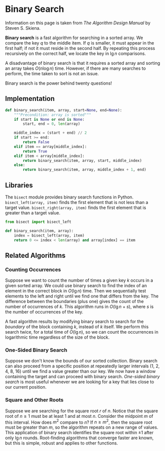 # Binary Search

Information on this page is taken from _The Algorithm Design Manual_ by Steven
S. Skiena.

**Binary search** is a fast algorithm for searching in a sorted array. We
compare the key $q$ to the middle item. If $q$ is smaller, it must appear in the
first half; if not it must reside in the second half. By repeating this process
recursively on the correct half, we locate the key in $\lg n$ comparisons.

A disadvantage of binary search is that it requires a sorted array and sorting
an array takes $O(n\log n)$ time. However, if there are many searches to
perform, the time taken to sort is not an issue.

Binary search is the power behind twenty questions!

## Implementation

```python
def binary_search(item, array, start=None, end=None):
    """Precondition: array is sorted"""
    if start is None or end is None:
        start, end = 0, len(array)

    middle_index = (start + end) // 2
    if start >= end:
        return False
    elif item == array[middle_index]:
        return True
    elif item < array[middle_index]:
        return binary_search(item, array, start, middle_index)
    else:
        return binary_search(item, array, middle_index + 1, end)
```

## Libraries

The `bisect` module provides binary search functions in Python.
`bisect_left(array, item)` finds the first element that is not less than a
target value. `bisect_right(array, item)` finds the first element that is
greater than a target value.

```python
from bisect import bisect_left

def binary_search(item, array):
    index = bisect_left(array, item)
    return 0 <= index < len(array) and array[index] == item
```

## Related Algorithms

### Counting Occurrences

Suppose we want to count the number of times a given key $k$ occurs in a given
sorted array. We could use binary search to find the index of an element in the
correct block in $O(\lg n)$ time. Then we sequentially test elements to the left
and right until we find one that differs from the key. The difference between
the boundaries (plus one) gives the count of the number of occurrences of $k$.
This algorithm runs in $O(\lg n + s)$, where $s$ is the number of occurrences of
the key.

A fast algorithm results by modifying binary search to search for the _boundary_
of the block containing $k$, instead of $k$ itself. We perform this search
twice, for a total time of $O(\lg n)$, so we can count the occurrences in
logarithmic time regardless of the size of the block.

### One-Sided Binary Search

Suppose we don't know the bounds of our sorted collection. Binary search can
also proceed from a specific position at repeatedly larger intervals (1, 2, 4,
8, 16) until we find a value greater than our key. We now have a window
containing the target and can proceed with binary search. _One-sided binary
search_ is most useful whenever we are looking for a key that lies close to our
current position.

### Square and Other Roots

Suppose we are searching for the square root $r$ of $n$. Notice that the square
root of $n \geq 1$ must be at least 1 and at most $n$. Consider the midpoint $m$
of this interval. How does $m^2$ compare to $n$? If $n \geq m^2$, then the
square root must be greater than $m$, so the algorithm repeats on a new range of
values. This application of binary search identifies the square root within ±1
after only $\lg n$ rounds. Root-finding algorithms that converge faster are
known, but this is simple, robust and applies to other functions.
